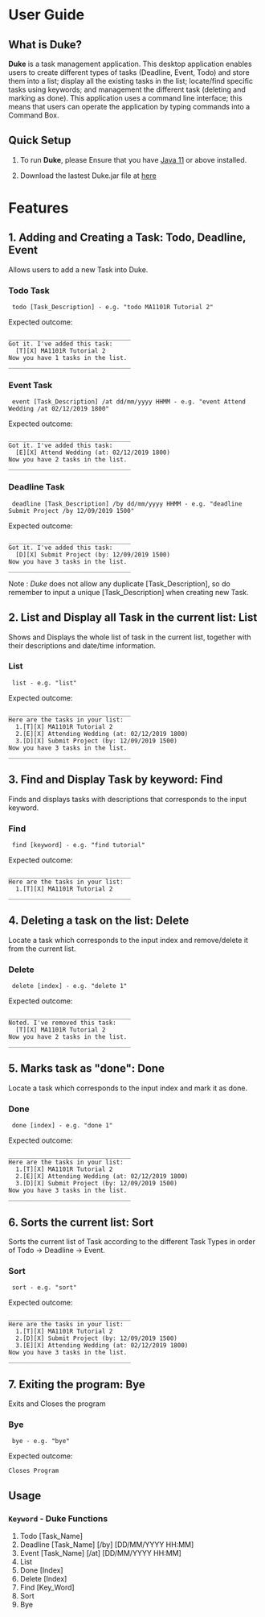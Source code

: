 # User Guide



## What is Duke?
**Duke** is a task management application. This desktop application enables users to
create different types of tasks (Deadline, Event, Todo) and store them into a list; 
display all the existing tasks in the list; locate/find specific tasks using keywords;
and management the different task (deleting and marking as done). This application uses
a command line interface; this means that users can operate the application by typing
commands into a Command Box.



## Quick Setup
1. To run **Duke**, please Ensure that you have [Java 11](https://www.oracle.com/technetwork/java/javase/downloads/jdk11-downloads-5066655.html) or above installed.

1. Download the lastest Duke.jar file at [here](https://github.com/shihaoyap/duke/releases)



# Features

## 1. Adding and Creating a Task: Todo, Deadline, Event
Allows users to add a new Task into Duke.

### Todo Task
	
	 todo [Task_Description] - e.g. "todo MA1101R Tutorial 2"


Expected outcome:
```
__________________________________
Got it. I've added this task:
  [T][X] MA1101R Tutorial 2
Now you have 1 tasks in the list.
__________________________________
```

### Event Task
	
	 event [Task_Description] /at dd/mm/yyyy HHMM - e.g. "event Attend Wedding /at 02/12/2019 1800"

Expected outcome:
```
__________________________________
Got it. I've added this task:
  [E][X] Attend Wedding (at: 02/12/2019 1800)
Now you have 2 tasks in the list.
__________________________________
```

### Deadline Task
	
	 deadline [Task_Description] /by dd/mm/yyyy HHMM - e.g. "deadline Submit Project /by 12/09/2019 1500"

Expected outcome:
```
__________________________________
Got it. I've added this task:
  [D][X] Submit Project (by: 12/09/2019 1500)
Now you have 3 tasks in the list.
__________________________________
```
Note : *Duke* does not allow any duplicate [Task_Description], so do remember to input a unique [Task_Description] when
creating new Task.


## 2. List and Display all Task in the current list: List
Shows and Displays the whole list of task in the current list, together with their descriptions and date/time information. 

### List
	
	 list - e.g. "list"

Expected outcome:
```
__________________________________
Here are the tasks in your list:
  1.[T][X] MA1101R Tutorial 2
  2.[E][X] Attending Wedding (at: 02/12/2019 1800)
  3.[D][X] Submit Project (by: 12/09/2019 1500)
Now you have 3 tasks in the list.
__________________________________
```

## 3. Find and Display Task by keyword: Find
Finds and displays tasks with descriptions that corresponds to the input keyword.

### Find
	
	 find [keyword] - e.g. "find tutorial"   

Expected outcome:
```
__________________________________
Here are the tasks in your list:
  1.[T][X] MA1101R Tutorial 2
__________________________________
```

## 4. Deleting a task on the list: Delete
Locate a task which corresponds to the input index and remove/delete it from the current list.

### Delete
	
	 delete [index] - e.g. "delete 1"

Expected outcome:
```
__________________________________
Noted. I've removed this task:
  [T][X] MA1101R Tutorial 2
Now you have 2 tasks in the list.
__________________________________
```

## 5. Marks task as "done": Done
Locate a task which corresponds to the input index and mark it as done.

### Done
	
	 done [index] - e.g. "done 1" 

Expected outcome:
```
__________________________________
Here are the tasks in your list:
  1.[T][X] MA1101R Tutorial 2
  2.[E][X] Attending Wedding (at: 02/12/2019 1800)
  3.[D][X] Submit Project (by: 12/09/2019 1500)
Now you have 3 tasks in the list.
__________________________________
```


## 6. Sorts the current list: Sort
Sorts the current list of Task according to the different Task Types in order of
Todo -> Deadline -> Event.

### Sort
	
	 sort - e.g. "sort" 

Expected outcome:
```
__________________________________
Here are the tasks in your list:
  1.[T][X] MA1101R Tutorial 2
  2.[D][X] Submit Project (by: 12/09/2019 1500)
  3.[E][X] Attending Wedding (at: 02/12/2019 1800)
Now you have 3 tasks in the list.
__________________________________
```

## 7. Exiting the program: Bye
Exits and Closes the program

### Bye
	
	 bye - e.g. "bye"

Expected outcome:
```
Closes Program
```


## Usage

### `Keyword` - Duke Functions

1) Todo [Task_Name]
2) Deadline [Task_Name] [/by] [DD/MM/YYYY HH:MM]
3) Event [Task_Name] [/at] [DD/MM/YYYY HH:MM]
4) List
5) Done [Index]
6) Delete [Index]
7) Find [Key_Word]
8) Sort
9) Bye



